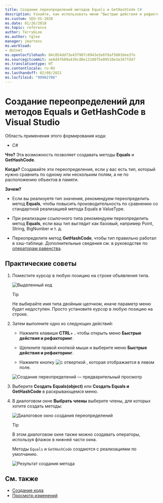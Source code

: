 ```yaml
---
title: Создание переопределений методов Equals и GetHashCode C#
description: Узнайте, как использовать меню "Быстрые действия и рефакторинг" для создания методов Equals и GetHashCode.
ms.custom: SEO-VS-2020
ms.date: 01/26/2018
ms.topic: reference
author: TerryGLee
ms.author: tglee
manager: jmartens
ms.workload:
- dotnet
ms.openlocfilehash: 04c054dd73e437907c0943e3e6f0af5003dee37e
ms.sourcegitcommit: ae6d47b09a439cd0e13180f5e89510e3e347fd47
ms.translationtype: HT
ms.contentlocale: ru-RU
ms.lasthandoff: 02/08/2021
ms.locfileid: "99962786"
---
```

# <a name="generate-equals-and-gethashcode-method-overrides-in-visual-studio"></a>Создание переопределений для методов Equals и GetHashCode в Visual Studio

Область применения этого формирования кода:

- C#

**Что?** Эта возможность позволяет создавать методы **Equals** и **GetHashCode**.

**Когда?** Создавайте эти переопределения, если у вас есть тип, который нужно сравнить по одному или нескольким полям, а не по расположению объектов в памяти.

**Зачем?**

- Если вы реализуете тип значения, рекомендуем переопределить метод **Equals**, чтобы повысить производительность по сравнению со стандартной реализацией метода Equals в ValueType.

- При реализации ссылочного типа рекомендуем переопределить метод **Equals**, если ваш тип выглядит как базовый, например Point, String, BigNumber и т. д.

- Переопределите метод **GetHashCode**, чтобы тип правильно работал в хэш-таблице. Дополнительные сведения см. в руководстве по [операторам равенства](/dotnet/standard/design-guidelines/equality-operators).

## <a name="how-to"></a>Практические советы

1. Поместите курсор в любую позицию на строке объявления типа.

   ![Выделенный код](media/overrides-highlight-cs.png)

   > [!TIP]
   > Не выбирайте имя типа двойным щелчком, иначе параметр меню будет недоступен. Просто установите курсор в любую позицию на строке.

1. Затем выполните одно из следующих действий:

   - Нажмите клавиши **CTRL**+ **.** чтобы открыть меню **Быстрые действия и рефакторинг**.

   - Щелкните правой кнопкой мыши и выберите меню **Быстрые действия и рефакторинг**.

   - Нажмите кнопку ![с отверткой](../media/screwdriver-icon.png) , которая отображается в левом поле.

   ![Создание переопределений — предварительный просмотр](media/overrides-preview-cs.png)

1. Выберите **Создать Equals(object)** или **Создать Equals и GetHashCode** в раскрывающемся меню.

1. В диалоговом окне **Выбрать члены** выберите члены, для которых хотите создать методы:

    ![Диалоговое окно создания переопределений](media/overrides-dialog-cs.png)

    > [!TIP]
    > В этом диалоговом окне также можно создавать операторы, используя флажок в нижней части окна.

   Методы `Equals` и `GetHashCode` создаются с реализациями по умолчанию.

   ![Результат создания метода](media/overrides-result-cs.png)

## <a name="see-also"></a>См. также

- [Создание кода](../code-generation-in-visual-studio.md)
- [Просмотр изменений](../../ide/preview-changes.md)
